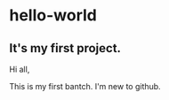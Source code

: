 # hello-world
It's my first project.
-------------------------
Hi all,

This is my first bantch.
I'm new to github.
